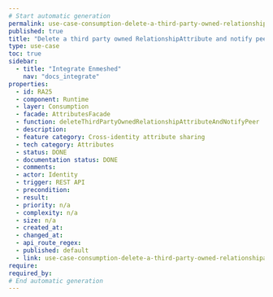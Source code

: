 ```yaml
---
# Start automatic generation
permalink: use-case-consumption-delete-a-third-party-owned-relationshipattribute-and-notify-peer
published: true
title: "Delete a third party owned RelationshipAttribute and notify peer"
type: use-case
toc: true
sidebar:
  - title: "Integrate Enmeshed"
    nav: "docs_integrate"
properties:
  - id: RA25
  - component: Runtime
  - layer: Consumption
  - facade: AttributesFacade
  - function: deleteThirdPartyOwnedRelationshipAttributeAndNotifyPeer
  - description:
  - feature category: Cross-identity attribute sharing
  - tech category: Attributes
  - status: DONE
  - documentation status: DONE
  - comments:
  - actor: Identity
  - trigger: REST API
  - precondition:
  - result:
  - priority: n/a
  - complexity: n/a
  - size: n/a
  - created_at:
  - changed_at:
  - api_route_regex:
  - published: default
  - link: use-case-consumption-delete-a-third-party-owned-relationshipattribute-and-notify-peer
require:
required_by:
# End automatic generation
---
```

